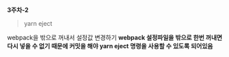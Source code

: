 **3주차-2**

> yarn eject

webpack을 밖으로 꺼내서 설정값 변경하기
**webpack 설정파일을 밖으로 한번 꺼내면 다시 넣을 수 없기 때문에 커밋을 해야 yarn eject 명령을 사용할 수 있도록 되어있음**
